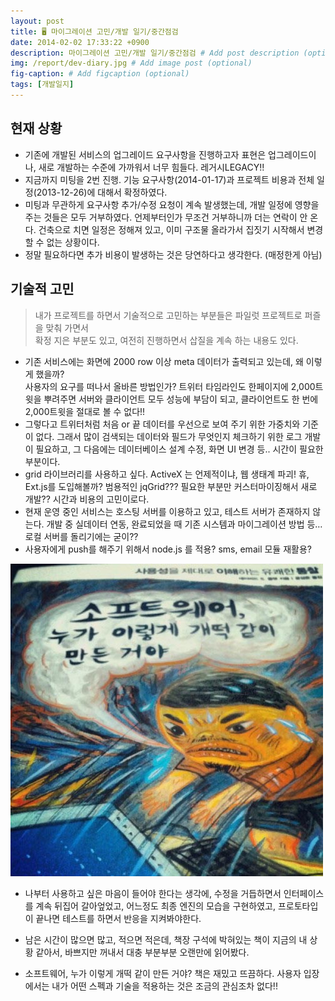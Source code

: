 ```yaml
---
layout: post
title: 🖥️ 마이그레이션 고민/개발 일기/중간점검
date: 2014-02-02 17:33:22 +0900
description: 마이그레이션 고민/개발 일기/중간점검 # Add post description (optional)
img: /report/dev-diary.jpg # Add image post (optional)
fig-caption: # Add figcaption (optional)
tags: [개발일지]
---
```

## 현재 상황
- 기존에 개발된 서비스의 업그레이드 요구사항을 진행하고자 표현은 업그레이드이나, 새로 개발하는 수준에 가까워서 너무 힘들다. 레거시LEGACY!!
- 지금까지 미팅을 2번 진행. 기능 요구사항(2014-01-17)과 프로젝트 비용과 전체 일정(2013-12-26)에 대해서 확정하였다.
- 미팅과 무관하게 요구사항 추가/수정 요청이 계속 발생했는데, 개발 일정에 영향을 주는 것들은 모두 거부하였다. 언제부터인가 무조건 거부하니까 더는 연락이 안 온다. 건축으로 치면 일정은 정해져 있고, 이미 구조물 올라가서 집짓기 시작해서 변경할 수 없는 상황이다.
- 정말 필요하다면 추가 비용이 발생하는 것은 당연하다고 생각한다. (매정한게 아님)

## 기술적 고민

> 내가 프로젝트를 하면서 기술적으로 고민하는 부분들은 파일럿 프로젝트로 퍼즐을 맞춰 가면서  
확정 지은 부분도 있고, 여전히 진행하면서 삽질을 계속 하는 내용도 있다.

- 기존 서비스에는 화면에 2000 row 이상 meta 데이터가 출력되고 있는데, 왜 이렇게 했을까?  
사용자의 요구를 떠나서 올바른 방법인가?  트위터 타임라인도 한페이지에 2,000트윗을 뿌려주면 서버와 클라이언트 모두 성능에 부담이 되고, 클라이언트도 한 번에 2,000트윗을 절대로 볼 수 없다!!
- 그렇다고 트위터처럼 처음 or 끝 데이터를 우선으로 보여 주기 위한 가중치와 기준이 없다.  그래서 많이 검색되는 데이터와 필드가 무엇인지 체크하기 위한 로그 개발이 필요하고, 그 다음에는 데이터베이스 설계 수정, 화면 UI 변경 등.. 시간이 필요한 부분이다. 
- grid 라이브러리를 사용하고 싶다. ActiveX 는 언제적이냐, 웹 생태계 파괴! 휴, Ext.js를 도입해볼까? 범용적인 jqGrid??? 필요한 부분만 커스터마이징해서 새로 개발?? 시간과 비용의 고민이로다.
- 현재 운영 중인 서비스는 호스팅 서버를 이용하고 있고, 테스트 서버가 존재하지 않는다. 개발 중 실데이터 연동, 완료되었을 때 기존 시스템과 마이그레이션 방법 등…  로컬 서버를 돌리기에는 굳이?? 
- 사용자에게 push를 해주기 위해서 node.js 를 적용? sms, email 모듈 재활용?

![dev-diary.jpg](/img/in-post/dev-diary.jpg)

- 나부터 사용하고 싶은 마음이 들어야 한다는 생각에,  수정을 거듭하면서 인터페이스를 계속 뒤집어 갈아엎었고,  어느정도 최종 엔진의 모습을 구현하였고, 프로토타입이 끝나면 테스트를 하면서 반응을 지켜봐야한다.
- 남은 시간이 많으면 많고, 적으면 적은데, 책장 구석에 박혀있는 책이 지금의 내 상황 같아서,  바쁘지만 꺼내서 대충 부분부분 오랜만에 읽어봤다.

- 소프트웨어, 누가 이렇게 개떡 같이 만든 거야? 책은 재밌고 뜨끔하다. 사용자 입장에서는 내가 어떤 스펙과 기술을 적용하는 것은 조금의 관심조차 없다!!